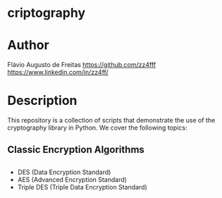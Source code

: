 # criptography

# Author
Flávio Augusto de Freitas
https://github.com/zz4fff
https://www.linkedin.com/in/zz4ff/

# Description

This repository is a collection of scripts that demonstrate the use of the cryptography library in Python. We cover the following topics:

## Classic Encryption Algorithms

## 
- DES (Data Encryption Standard)
- AES (Advanced Encryption Standard)
- Triple DES (Triple Data Encryption Standard)

